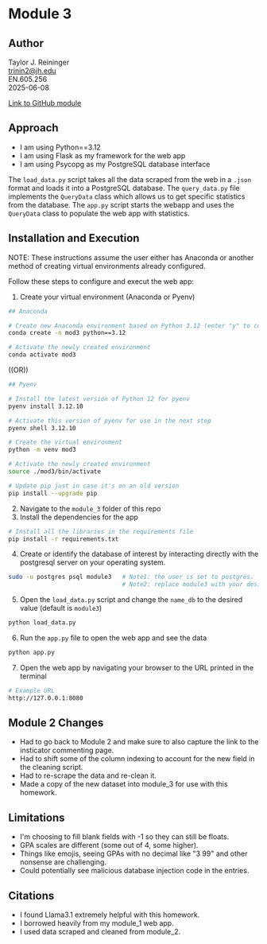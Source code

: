 
# Module 3

## Author
Taylor J. Reininger\
trinin2@jh.edu\
EN.605.256\
2025-06-08

[Link to GitHub module](https://github.com/TaylorReininger/jhu_software_concepts/tree/main/module_3)

## Approach

- I am using Python==3.12
- I am using Flask as my framework for the web app
- I am using Psycopg as my PostgreSQL database interface


The ```load_data.py``` script takes all the data scraped from the web in a ```.json``` format and loads it into a PostgreSQL database. The ```query_data.py``` file implements the ```QueryData``` class which allows us to get specific statistics from the database. The ```app.py``` script starts the webapp and uses the ```QueryData``` class to populate the web app with statistics. 


## Installation and Execution

NOTE: These instructions assume the user either has Anaconda or another method of creating virtual environments already configured. 

Follow these steps to configure and execut the web app:

1. Create your virtual environment (Anaconda or Pyenv)
```bash
## Anaconda

# Create new Anaconda environment based on Python 3.12 (enter "y" to continue)
conda create -n mod3 python==3.12

# Activate the newly created environment 
conda activate mod3
```

((OR))

```bash
## Pyenv

# Install the latest version of Python 12 for pyenv
pyenv install 3.12.10

# Activate this version of pyenv for use in the next step
pyenv shell 3.12.10

# Create the virtual environment
python -m venv mod3

# Activate the newly created environment
source ./mod3/bin/activate

# Update pip just in case it's on an old version
pip install --upgrade pip
```

2. Navigate to the ```module_3``` folder of this repo
3. Install the dependencies for the app
```bash
# Install all the libraries in the requirements file
pip install -r requirements.txt
```

4. Create or identify the database of interest by interacting directly with the postgresql server on your operating system. 
```bash
sudo -u postgres psql module3   # Note1: the user is set to postgres. 
                                # Note2: replace module3 with your desired name if not using the default
```

5. Open the ```load_data.py``` script and change the ```name_db``` to the desired value (default is ```module3```)
```bash
python load_data.py
```

6. Run the ```app.py``` file to open the web app and see the data
```bash
python app.py
```

7. Open the web app by navigating your browser to the URL printed in the terminal
```bash
# Example URL
http://127.0.0.1:8080
```

## Module 2 Changes

- Had to go back to Module 2 and make sure to also capture the link to the insticator commenting page. 
- Had to shift some of the column indexing to account for the new field in the cleaning script. 
- Had to re-scrape the data and re-clean it. 
- Made a copy of the new dataset into module_3 for use with this homework. 


## Limitations

- I'm choosing to fill blank fields with -1 so they can still be floats.
- GPA scales are different (some out of 4, some higher).
- Things like emojis, seeing GPAs with no decimal like "3 99" and other nonsense are challenging.
- Could potentially see malicious database injection code in the entries.



## Citations

- I found Llama3.1 extremely helpful with this homework.
- I borrowed heavily from my module_1 web app.
- I used data scraped and cleaned from module_2.

